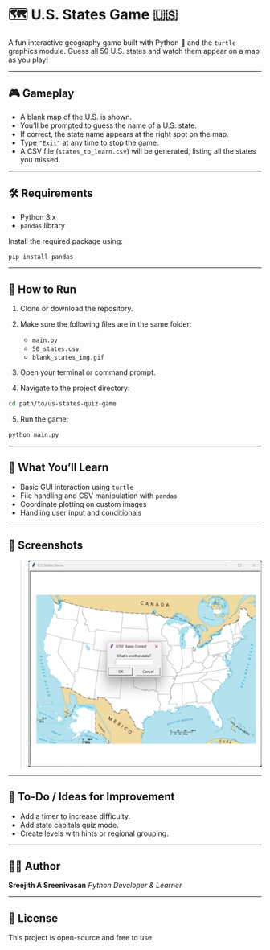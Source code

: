 # 🗺️ U.S. States Game 🇺🇸

A fun interactive geography game built with Python 🐍 and the `turtle` graphics module. Guess all 50 U.S. states and watch them appear on a map as you play!

---

## 🎮 Gameplay

- A blank map of the U.S. is shown.
- You’ll be prompted to guess the name of a U.S. state.
- If correct, the state name appears at the right spot on the map.
- Type `"Exit"` at any time to stop the game.
- A CSV file (`states_to_learn.csv`) will be generated, listing all the states you missed.

---

## 🛠️ Requirements

- Python 3.x
- `pandas` library

Install the required package using:

```bash
pip install pandas
````

---

## 🚀 How to Run

1. Clone or download the repository.
2. Make sure the following files are in the same folder:

   * `main.py`
   * `50_states.csv`
   * `blank_states_img.gif`
3. Open your terminal or command prompt.
4. Navigate to the project directory:

```bash
cd path/to/us-states-quiz-game
```

5. Run the game:

```bash
python main.py
```

---

## 🧠 What You’ll Learn

* Basic GUI interaction using `turtle`
* File handling and CSV manipulation with `pandas`
* Coordinate plotting on custom images
* Handling user input and conditionals

---

## 📸 Screenshots

> ![U.S. States Game Screenshot](screenshot.png)

---

## 📝 To-Do / Ideas for Improvement

* Add a timer to increase difficulty.
* Add state capitals quiz mode.
* Create levels with hints or regional grouping.

---

## 🧑‍💻 Author

**Sreejith A Sreenivasan**
*Python Developer & Learner*

---

## 📄 License

This project is open-source and free to use
